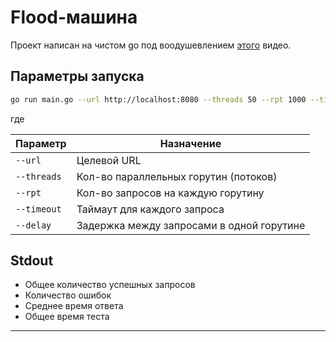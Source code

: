 
# Flood-машина

Проект написан на чистом go под воодушевлением [этого](https://youtu.be/zXM7ZbOF-MU?si=awFsQ2Z6ne6e84fS) видео.

## Параметры запуска

```bash
go run main.go --url http://localhost:8080 --threads 50 --rpt 1000 --timeout 3s --delay 100ms
```

где

| Параметр      | Назначение                               |
|---------------|------------------------------------------|
| `--url`       | Целевой URL                              |
| `--threads`   | Кол-во параллельных горутин (потоков)    |
| `--rpt`       | Кол-во запросов на каждую горутину       |
| `--timeout`   | Таймаут для каждого запроса              |
| `--delay`     | Задержка между запросами в одной горутине|

## Stdout

- Общее количество успешных запросов
- Количество ошибок
- Среднее время ответа
- Общее время теста

---
